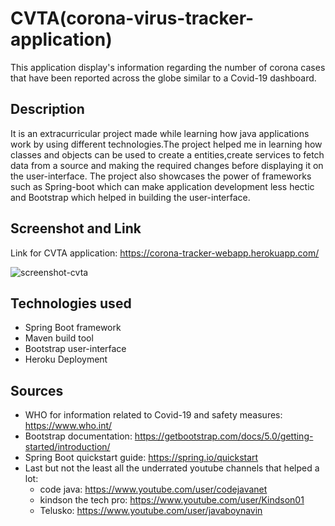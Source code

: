 # CVTA(corona-virus-tracker-application)
This application display's information regarding the number of corona cases that have been reported across the globe similar to a Covid-19 dashboard.
## Description
It is an extracurricular project made while learning how java applications work by using different technologies.The project helped me in learning how classes and objects can be used to create a entities,create services to fetch data from a source and making the required changes before displaying it on the user-interface. The project also showcases the power of frameworks such as Spring-boot which can make application development less hectic and Bootstrap which helped in building the user-interface.
## Screenshot and Link
Link for CVTA application: https://corona-tracker-webapp.herokuapp.com/

![screenshot-cvta](https://user-images.githubusercontent.com/35142168/103356158-2c341680-4ad6-11eb-8275-f5dd24a95e4c.JPG)

## Technologies used
- Spring Boot framework
- Maven build tool
- Bootstrap user-interface
- Heroku Deployment
## Sources
- WHO for information related to Covid-19 and safety measures: https://www.who.int/
- Bootstrap documentation: https://getbootstrap.com/docs/5.0/getting-started/introduction/
- Spring Boot quickstart guide: https://spring.io/quickstart 
- Last but not the least all the underrated youtube channels that helped a lot:
  - code java: https://www.youtube.com/user/codejavanet
  - kindson the tech pro: https://www.youtube.com/user/Kindson01
  - Telusko: https://www.youtube.com/user/javaboynavin
